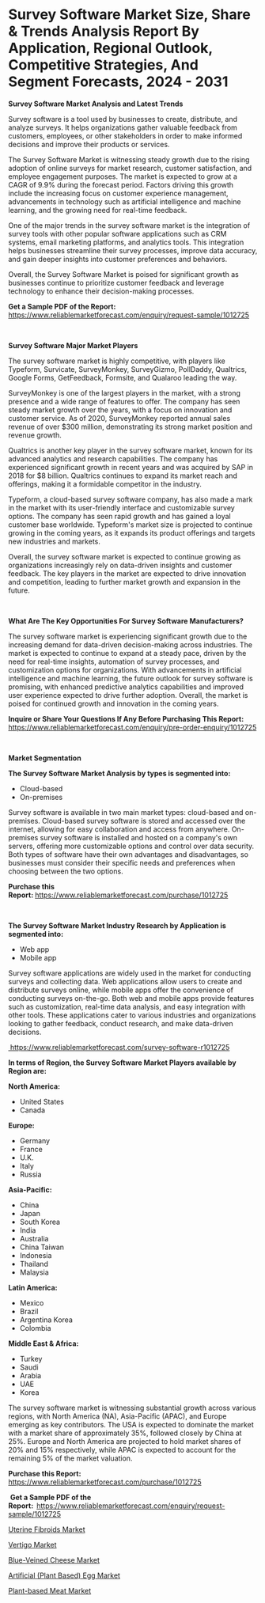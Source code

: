 <p><h1>Survey Software Market Size, Share & Trends Analysis Report By Application, Regional Outlook, Competitive Strategies, And Segment Forecasts, 2024 - 2031</h1></p><p><strong>Survey Software Market Analysis and Latest Trends</strong></p>
<p><p>Survey software is a tool used by businesses to create, distribute, and analyze surveys. It helps organizations gather valuable feedback from customers, employees, or other stakeholders in order to make informed decisions and improve their products or services.</p><p>The Survey Software Market is witnessing steady growth due to the rising adoption of online surveys for market research, customer satisfaction, and employee engagement purposes. The market is expected to grow at a CAGR of 9.9% during the forecast period. Factors driving this growth include the increasing focus on customer experience management, advancements in technology such as artificial intelligence and machine learning, and the growing need for real-time feedback.</p><p>One of the major trends in the survey software market is the integration of survey tools with other popular software applications such as CRM systems, email marketing platforms, and analytics tools. This integration helps businesses streamline their survey processes, improve data accuracy, and gain deeper insights into customer preferences and behaviors.</p><p>Overall, the Survey Software Market is poised for significant growth as businesses continue to prioritize customer feedback and leverage technology to enhance their decision-making processes.</p></p>
<p><strong>Get a Sample PDF of the Report:&nbsp;</strong> <a href="https://www.reliablemarketforecast.com/enquiry/request-sample/1012725">https://www.reliablemarketforecast.com/enquiry/request-sample/1012725</a></p>
<p>&nbsp;</p>
<p><strong>Survey Software Major Market Players</strong></p>
<p><p>The survey software market is highly competitive, with players like Typeform, Survicate, SurveyMonkey, SurveyGizmo, PollDaddy, Qualtrics, Google Forms, GetFeedback, Formsite, and Qualaroo leading the way. </p><p>SurveyMonkey is one of the largest players in the market, with a strong presence and a wide range of features to offer. The company has seen steady market growth over the years, with a focus on innovation and customer service. As of 2020, SurveyMonkey reported annual sales revenue of over $300 million, demonstrating its strong market position and revenue growth.</p><p>Qualtrics is another key player in the survey software market, known for its advanced analytics and research capabilities. The company has experienced significant growth in recent years and was acquired by SAP in 2018 for $8 billion. Qualtrics continues to expand its market reach and offerings, making it a formidable competitor in the industry.</p><p>Typeform, a cloud-based survey software company, has also made a mark in the market with its user-friendly interface and customizable survey options. The company has seen rapid growth and has gained a loyal customer base worldwide. Typeform's market size is projected to continue growing in the coming years, as it expands its product offerings and targets new industries and markets.</p><p>Overall, the survey software market is expected to continue growing as organizations increasingly rely on data-driven insights and customer feedback. The key players in the market are expected to drive innovation and competition, leading to further market growth and expansion in the future.</p></p>
<p>&nbsp;</p>
<p><strong>What Are The Key Opportunities For Survey Software Manufacturers?</strong></p>
<p><p>The survey software market is experiencing significant growth due to the increasing demand for data-driven decision-making across industries. The market is expected to continue to expand at a steady pace, driven by the need for real-time insights, automation of survey processes, and customization options for organizations. With advancements in artificial intelligence and machine learning, the future outlook for survey software is promising, with enhanced predictive analytics capabilities and improved user experience expected to drive further adoption. Overall, the market is poised for continued growth and innovation in the coming years.</p></p>
<p><strong>Inquire or Share Your Questions If Any Before Purchasing This Report:</strong> <a href="https://www.reliablemarketforecast.com/enquiry/pre-order-enquiry/1012725">https://www.reliablemarketforecast.com/enquiry/pre-order-enquiry/1012725</a></p>
<p>&nbsp;</p>
<p><strong>Market Segmentation</strong></p>
<p><strong>The Survey Software Market Analysis by types is segmented into:</strong></p>
<p><ul><li>Cloud-based</li><li>On-premises</li></ul></p>
<p><p>Survey software is available in two main market types: cloud-based and on-premises. Cloud-based survey software is stored and accessed over the internet, allowing for easy collaboration and access from anywhere. On-premises survey software is installed and hosted on a company's own servers, offering more customizable options and control over data security. Both types of software have their own advantages and disadvantages, so businesses must consider their specific needs and preferences when choosing between the two options.</p></p>
<p><strong>Purchase this Report:&nbsp;</strong><a href="https://www.reliablemarketforecast.com/purchase/1012725">https://www.reliablemarketforecast.com/purchase/1012725</a></p>
<p>&nbsp;</p>
<p><strong>The Survey Software Market Industry Research by Application is segmented into:</strong></p>
<p><ul><li>Web app</li><li>Mobile app</li></ul></p>
<p><p>Survey software applications are widely used in the market for conducting surveys and collecting data. Web applications allow users to create and distribute surveys online, while mobile apps offer the convenience of conducting surveys on-the-go. Both web and mobile apps provide features such as customization, real-time data analysis, and easy integration with other tools. These applications cater to various industries and organizations looking to gather feedback, conduct research, and make data-driven decisions.</p></p>
<p><a href="https://www.reliablemarketforecast.com/survey-software-r1012725">&nbsp;https://www.reliablemarketforecast.com/survey-software-r1012725</a></p>
<p><strong>In terms of Region, the Survey Software Market Players available by Region are:</strong></p>
<p>
    <p> <strong> North America: </strong>
        <ul>
            <li>United States</li>
            <li>Canada</li>
        </ul>
        </p> 
    <p> <strong> Europe: </strong>
        <ul>
            <li>Germany</li>
            <li>France</li>
            <li>U.K.</li>
            <li>Italy</li>
            <li>Russia</li>
        </ul>
        </p> 
    <p> <strong> Asia-Pacific: </strong>
        <ul>
            <li>China</li>
            <li>Japan</li>
            <li>South Korea</li>
            <li>India</li>
            <li>Australia</li>
            <li>China Taiwan</li>
            <li>Indonesia</li>
            <li>Thailand</li>
            <li>Malaysia</li>
        </ul>
        </p> 
    <p> <strong> Latin America: </strong>
        <ul>
            <li>Mexico</li>
            <li>Brazil</li>
            <li>Argentina Korea</li>
            <li>Colombia</li>
        </ul>
        </p> 
    <p> <strong> Middle East & Africa: </strong>
        <ul>
            <li>Turkey</li>
            <li>Saudi</li>
            <li>Arabia</li>
            <li>UAE</li>
            <li>Korea</li>
        </ul>
    </p>
    </p>
<p><p>The survey software market is witnessing substantial growth across various regions, with North America (NA), Asia-Pacific (APAC), and Europe emerging as key contributors. The USA is expected to dominate the market with a market share of approximately 35%, followed closely by China at 25%. Europe and North America are projected to hold market shares of 20% and 15% respectively, while APAC is expected to account for the remaining 5% of the market valuation.</p></p>
<p><strong>Purchase this Report: </strong><a href="https://www.reliablemarketforecast.com/purchase/1012725">https://www.reliablemarketforecast.com/purchase/1012725</a></p>
<p>&nbsp;<strong>Get a Sample PDF of the Report:&nbsp;&nbsp;</strong><a href="https://www.reliablemarketforecast.com/enquiry/request-sample/1012725">https://www.reliablemarketforecast.com/enquiry/request-sample/1012725</a></p>
<p><strong></strong></p>
<p><p><a href="https://github.com/nathandecarvalho/Market-Research-Report-List-4/blob/main/uterine-fibroids-market.md">Uterine Fibroids Market</a></p><p><a href="https://github.com/julyju69/Market-Research-Report-List-4/blob/main/vertigo-market.md">Vertigo Market</a></p><p><a href="https://medium.com/@amandawbrown02/global-blue-veined-cheese-market-opportunities-and-forecast-for-period-from-2024-to-2031-7574ddfa0a7f">Blue-Veined Cheese Market</a></p><p><a href="https://medium.com/@mdalsohelmia44/artificial-plant-based-egg-market-size-is-growing-at-cagr-of-13-5-4a22e9763e40">Artificial (Plant Based) Egg Market</a></p><p><a href="https://medium.com/@penurundingin_24290/plant-based-meat-market-size-share-analysis-growth-trends-forecast-2024-2031-fd20388627a5">Plant-based Meat Market</a></p></p>